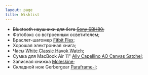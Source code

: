```yaml
---
layout: page
title: Wishlist
---
```


- <del>Bluetooth наушники для бега [Sony SBH80][sony];<del>
- Фотобокс со встроенным осветителем;
- Браслет-шагомер [Fitbit Flex][fitbit];
- Хорошая электронная книга;
- Часы [White Classic Havok Watch][watch];
- Сумка для MacBook Air 11" [Ally Capellino AO Canvas Satchel][bag];
- Записная книжка [Moleskine][moleskine];
- Складной нож Gerbergear [Paraframe-I][knife];

[fitbit]: http://market.yandex.ru/model.xml?modelid=10802171&hid=10498025
[sony]: http://market.yandex.ru/model.xml?modelid=10760046&hid=418706
[watch]: http://www.elliothavok.com/shop/white-classic-havok-watch-pre-sale?category=Watches
[bag]: http://www.re-store.ru/accessories/bags/ally-capellino/5060167430329/
[moleskine]: http://www.moleskines-shop.ru/collection/Moleskine-Classic/product/Moleskine-Large-Ruled-Notebook
[knife]: http://ru.gerbergear.com/Essentials/Knives/Paraframe-I-knife_22-48444
